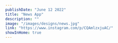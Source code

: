 ```yaml
---
publishDate: "June 12 2022"
title: "News App"
description: ""
image: "/images/designs/news.jpg"
link: "https://www.instagram.com/p/CQAmlzxjuAC/"
showInHome: true
---
```

